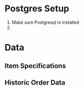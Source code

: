 # Postgres Setup

1. Make sure Postgresql is installed
2. 


# Data

## Item Specifications

## Historic Order Data